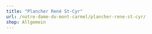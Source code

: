 ```yaml
---
title: "Plancher René St-Cyr"
url: /notre-dame-du-mont-carmel/plancher-rene-st-cyr/
shop: Allgemein
---
```

